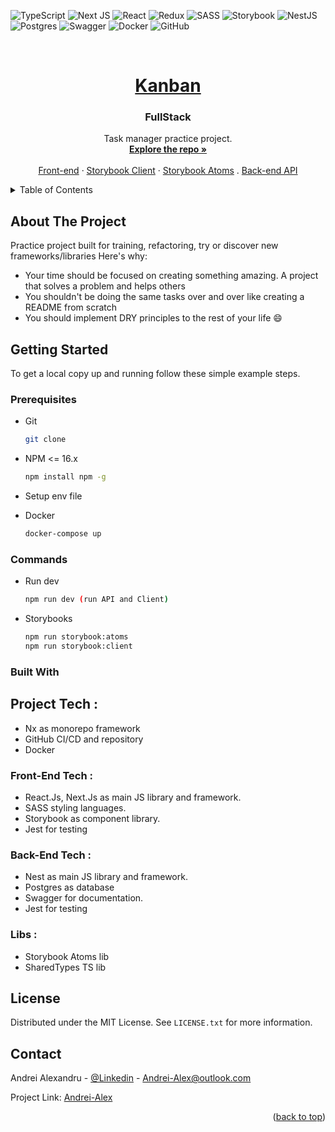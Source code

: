 ![TypeScript](https://img.shields.io/badge/typescript-%23007ACC.svg?style=for-the-badge&logo=typescript&logoColor=white)
![Next JS](https://img.shields.io/badge/Next-black?style=for-the-badge&logo=next.js&logoColor=white)
![React](https://img.shields.io/badge/react-%2320232a.svg?style=for-the-badge&logo=react&logoColor=%2361DAFB)
![Redux](https://img.shields.io/badge/redux-%23593d88.svg?style=for-the-badge&logo=redux&logoColor=white)
![SASS](https://img.shields.io/badge/SASS-hotpink.svg?style=for-the-badge&logo=SASS&logoColor=white)
![Storybook](https://img.shields.io/badge/-Storybook-FF4785?style=for-the-badge&logo=storybook&logoColor=white)
![NestJS](https://img.shields.io/badge/nestjs-%23E0234E.svg?style=for-the-badge&logo=nestjs&logoColor=white)
![Postgres](https://img.shields.io/badge/postgres-%23316192.svg?style=for-the-badge&logo=postgresql&logoColor=white)
![Swagger](https://img.shields.io/badge/-Swagger-%23Clojure?style=for-the-badge&logo=swagger&logoColor=white)
![Docker](https://img.shields.io/badge/docker-%230db7ed.svg?style=for-the-badge&logo=docker&logoColor=white)
![GitHub](https://img.shields.io/badge/github-%23121011.svg?style=for-the-badge&logo=github&logoColor=white)


<!-- PROJECT LOGO -->
<br />
<div align="center">
  <a href="https://github.com/othneildrew/Best-README-Template">
    <H1>Kanban</H1>
  </a>

<h3 align="center">FullStack</h3>

  <p align="center">
    Task manager practice project.
    <br />
    <a href="https://github.com/Andrei-Alex/Task-Manager"><strong>Explore the repo »</strong></a>
    <br />
    <br />
    <a href="https://github.com/Andrei-Alex/Task-Manager">Front-end</a>
    ·
    <a href="https://github.com/Andrei-Alex/Task-Manager">Storybook Client</a>
    ·
    <a href="https://github.com/Andrei-Alex/Task-Manager">Storybook Atoms</a>
    .
    <a href="https://github.com/Andrei-Alex/Task-Manager">Back-end API</a>

  </p>
</div>


<!-- TABLE OF CONTENTS -->
<details>
  <summary>Table of Contents</summary>
  <ol>
    <li><a href="#about-the-project">About The Project</a></li>
    <li><a href="#getting-started">Getting Started</a></li>
    <li><a href="#built-with">Built With</a></li> 
    <li><a href="#license">License</a></li>
    <li><a href="#contact">Contact</a></li>
  </ol>
</details>

<!-- ABOUT THE PROJECT -->
## About The Project

Practice project built for training, refactoring, try or discover new frameworks/libraries
Here's why:
* Your time should be focused on creating something amazing. A project that solves a problem and helps others
* You shouldn't be doing the same tasks over and over like creating a README from scratch
* You should implement DRY principles to the rest of your life :smile:





<!-- GETTING STARTED -->
## Getting Started

To get a local copy up and running follow these simple example steps.

### Prerequisites

* Git
  ```sh
  git clone 
  ```

* NPM <= 16.x
  ```sh
  npm install npm -g
  ```

* Setup env file

* Docker
  ```sh
  docker-compose up
  ```
### Commands

* Run dev
  ```sh
  npm run dev (run API and Client)
  ```
* Storybooks
  ```sh
  npm run storybook:atoms
  npm run storybook:client
  ```

### Built With

<H2>Project Tech :</h2>

- Nx as monorepo framework
- GitHub CI/CD and repository
- Docker


<H3>Front-End Tech :</h3>

- React.Js, Next.Js as main JS library and framework.
- SASS styling languages.
- Storybook as component library.
- Jest for testing

<H3>Back-End Tech :</h3>

- Nest as main JS library and framework.
- Postgres as database
- Swagger for documentation.
- Jest for testing

<H3>Libs :</h3>

- Storybook Atoms lib
- SharedTypes TS lib

<!-- LICENSE -->
## License

Distributed under the MIT License. See `LICENSE.txt` for more information.

<!-- CONTACT -->
## Contact

Andrei Alexandru - [@Linkedin](https://linkedin.com/andrei-alex) - Andrei-Alex@outlook.com

Project Link: [Andrei-Alex](https://github.com/Andrei-Alex)

<p align="right">(<a href="#readme-top">back to top</a>)</p>



<!-- MARKDOWN LINKS & IMAGES -->
<!-- https://www.markdownguide.org/basic-syntax/#reference-style-links -->
[contributors-shield]: https://img.shields.io/github/contributors/othneildrew/Best-README-Template.svg?style=for-the-badge
[contributors-url]: https://github.com/othneildrew/Best-README-Template/graphs/contributors
[forks-shield]: https://img.shields.io/github/forks/othneildrew/Best-README-Template.svg?style=for-the-badge
[forks-url]: https://github.com/othneildrew/Best-README-Template/network/members
[stars-shield]: https://img.shields.io/github/stars/othneildrew/Best-README-Template.svg?style=for-the-badge
[stars-url]: https://github.com/othneildrew/Best-README-Template/stargazers
[issues-shield]: https://img.shields.io/github/issues/othneildrew/Best-README-Template.svg?style=for-the-badge
[issues-url]: https://github.com/othneildrew/Best-README-Template/issues
[license-shield]: https://img.shields.io/github/license/othneildrew/Best-README-Template.svg?style=for-the-badge
[license-url]: https://github.com/othneildrew/Best-README-Template/blob/master/LICENSE.txt
[linkedin-shield]: https://img.shields.io/badge/-LinkedIn-black.svg?style=for-the-badge&logo=linkedin&colorB=555
[linkedin-url]: https://linkedin.com/in/othneildrew
[product-screenshot]: images/screenshot.png
[Next.js]: https://img.shields.io/badge/next.js-000000?style=for-the-badge&logo=nextdotjs&logoColor=white
[Next-url]: https://nextjs.org/
[React.js]: https://img.shields.io/badge/React-20232A?style=for-the-badge&logo=react&logoColor=61DAFB
[React-url]: https://reactjs.org/
[Vue.js]: https://img.shields.io/badge/Vue.js-35495E?style=for-the-badge&logo=vuedotjs&logoColor=4FC08D
[Vue-url]: https://vuejs.org/
[Angular.io]: https://img.shields.io/badge/Angular-DD0031?style=for-the-badge&logo=angular&logoColor=white
[Angular-url]: https://angular.io/
[Svelte.dev]: https://img.shields.io/badge/Svelte-4A4A55?style=for-the-badge&logo=svelte&logoColor=FF3E00
[Svelte-url]: https://svelte.dev/
